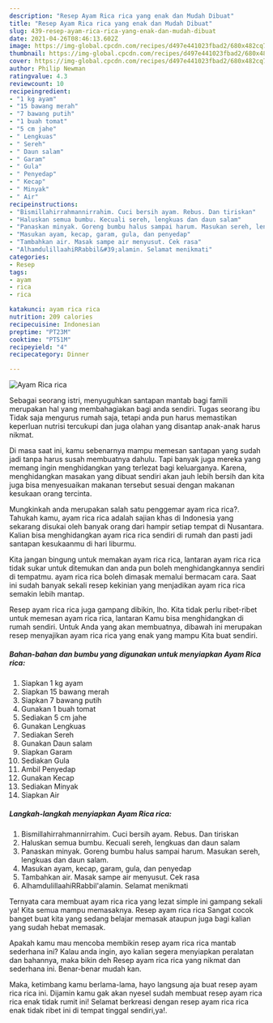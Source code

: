 ```yaml
---
description: "Resep Ayam Rica rica yang enak dan Mudah Dibuat"
title: "Resep Ayam Rica rica yang enak dan Mudah Dibuat"
slug: 439-resep-ayam-rica-rica-yang-enak-dan-mudah-dibuat
date: 2021-04-26T08:46:13.602Z
image: https://img-global.cpcdn.com/recipes/d497e441023fbad2/680x482cq70/ayam-rica-rica-foto-resep-utama.jpg
thumbnail: https://img-global.cpcdn.com/recipes/d497e441023fbad2/680x482cq70/ayam-rica-rica-foto-resep-utama.jpg
cover: https://img-global.cpcdn.com/recipes/d497e441023fbad2/680x482cq70/ayam-rica-rica-foto-resep-utama.jpg
author: Philip Newman
ratingvalue: 4.3
reviewcount: 10
recipeingredient:
- "1 kg ayam"
- "15 bawang merah"
- "7 bawang putih"
- "1 buah tomat"
- "5 cm jahe"
- " Lengkuas"
- " Sereh"
- " Daun salam"
- " Garam"
- " Gula"
- " Penyedap"
- " Kecap"
- " Minyak"
- " Air"
recipeinstructions:
- "Bismillahirrahmannirrahim. Cuci bersih ayam. Rebus. Dan tiriskan"
- "Haluskan semua bumbu. Kecuali sereh, lengkuas dan daun salam"
- "Panaskan minyak. Goreng bumbu halus sampai harum. Masukan sereh, lengkuas dan daun salam."
- "Masukan ayam, kecap, garam, gula, dan penyedap"
- "Tambahkan air. Masak sampe air menyusut. Cek rasa"
- "AlhamdulillaahiRRabbil&#39;alamin. Selamat menikmati"
categories:
- Resep
tags:
- ayam
- rica
- rica

katakunci: ayam rica rica 
nutrition: 209 calories
recipecuisine: Indonesian
preptime: "PT23M"
cooktime: "PT51M"
recipeyield: "4"
recipecategory: Dinner

---
```



![Ayam Rica rica](https://img-global.cpcdn.com/recipes/d497e441023fbad2/680x482cq70/ayam-rica-rica-foto-resep-utama.jpg)

Sebagai seorang istri, menyuguhkan santapan mantab bagi famili merupakan hal yang membahagiakan bagi anda sendiri. Tugas seorang ibu Tidak saja mengurus rumah saja, tetapi anda pun harus memastikan keperluan nutrisi tercukupi dan juga olahan yang disantap anak-anak harus nikmat.

Di masa  saat ini, kamu sebenarnya mampu memesan santapan yang sudah jadi tanpa harus susah membuatnya dahulu. Tapi banyak juga mereka yang memang ingin menghidangkan yang terlezat bagi keluarganya. Karena, menghidangkan masakan yang dibuat sendiri akan jauh lebih bersih dan kita juga bisa menyesuaikan makanan tersebut sesuai dengan makanan kesukaan orang tercinta. 



Mungkinkah anda merupakan salah satu penggemar ayam rica rica?. Tahukah kamu, ayam rica rica adalah sajian khas di Indonesia yang sekarang disukai oleh banyak orang dari hampir setiap tempat di Nusantara. Kalian bisa menghidangkan ayam rica rica sendiri di rumah dan pasti jadi santapan kesukaanmu di hari liburmu.

Kita jangan bingung untuk memakan ayam rica rica, lantaran ayam rica rica tidak sukar untuk ditemukan dan anda pun boleh menghidangkannya sendiri di tempatmu. ayam rica rica boleh dimasak memalui bermacam cara. Saat ini sudah banyak sekali resep kekinian yang menjadikan ayam rica rica semakin lebih mantap.

Resep ayam rica rica juga gampang dibikin, lho. Kita tidak perlu ribet-ribet untuk memesan ayam rica rica, lantaran Kamu bisa menghidangkan di rumah sendiri. Untuk Anda yang akan membuatnya, dibawah ini merupakan resep menyajikan ayam rica rica yang enak yang mampu Kita buat sendiri.

<!--inarticleads1-->

##### Bahan-bahan dan bumbu yang digunakan untuk menyiapkan Ayam Rica rica:

1. Siapkan 1 kg ayam
1. Siapkan 15 bawang merah
1. Siapkan 7 bawang putih
1. Gunakan 1 buah tomat
1. Sediakan 5 cm jahe
1. Gunakan  Lengkuas
1. Sediakan  Sereh
1. Gunakan  Daun salam
1. Siapkan  Garam
1. Sediakan  Gula
1. Ambil  Penyedap
1. Gunakan  Kecap
1. Sediakan  Minyak
1. Siapkan  Air




<!--inarticleads2-->

##### Langkah-langkah menyiapkan Ayam Rica rica:

1. Bismillahirrahmannirrahim. Cuci bersih ayam. Rebus. Dan tiriskan
1. Haluskan semua bumbu. Kecuali sereh, lengkuas dan daun salam
1. Panaskan minyak. Goreng bumbu halus sampai harum. Masukan sereh, lengkuas dan daun salam.
1. Masukan ayam, kecap, garam, gula, dan penyedap
1. Tambahkan air. Masak sampe air menyusut. Cek rasa
1. AlhamdulillaahiRRabbil&#39;alamin. Selamat menikmati




Ternyata cara membuat ayam rica rica yang lezat simple ini gampang sekali ya! Kita semua mampu memasaknya. Resep ayam rica rica Sangat cocok banget buat kita yang sedang belajar memasak ataupun juga bagi kalian yang sudah hebat memasak.

Apakah kamu mau mencoba membikin resep ayam rica rica mantab sederhana ini? Kalau anda ingin, ayo kalian segera menyiapkan peralatan dan bahannya, maka bikin deh Resep ayam rica rica yang nikmat dan sederhana ini. Benar-benar mudah kan. 

Maka, ketimbang kamu berlama-lama, hayo langsung aja buat resep ayam rica rica ini. Dijamin kamu gak akan nyesel sudah membuat resep ayam rica rica enak tidak rumit ini! Selamat berkreasi dengan resep ayam rica rica enak tidak ribet ini di tempat tinggal sendiri,ya!.

